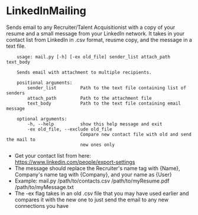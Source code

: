LinkedInMailing
===============
Sends email to any Recruiter/Talent Acquisitionist with a copy of your resume and a small message from your LinkedIn network.
It takes in your contact list from LinkedIn in .csv format, reusme copy, and the message in a text file.

```
    usage: mail.py [-h] [-ex old_file] sender_list attach_path text_body
      
    Sends email with attachment to multiple recipients.
      
    positional arguments:
        sender_list         Path to the text file containing list of senders
        attach_path         Path to the attachment file
        text_body           Path to the text file containing email message
        
    optional arguments:
        -h, --help          show this help message and exit
        -ex old_file, --exclude old_file
                            Compare new contact file with old and send the mail to
                            new ones only
```

- Get your contact list from here: https://www.linkedin.com/people/export-settings
- The message should replace the Recruiter's name tag with {Name}, Company's name tag with {Company}, and your name as {User}
- Example: mail.py /path/to/contacts.csv /path/to/myResume.pdf /path/to/myMessage.txt
- The -ex flag takes in an old .csv file that you may have used earlier and compares it with the new one to just send the email to any new connections you have
